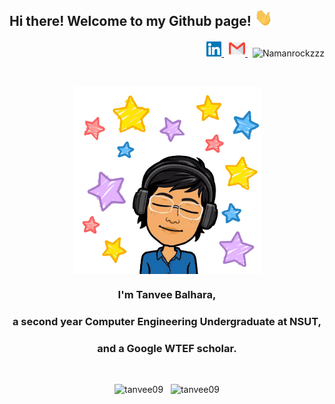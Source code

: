 ## Hi there!  Welcome to my Github page! <img src="https://github.com/tanvee09/tanvee09/blob/master/images/Hi.gif" width="29px">  
<p align="right">
  <a href="https://www.linkedin.com/in/namantaneja123/">
    <img alt="Naman Taneja | Linkedin" width="24px" src="images/Linkedin.svg" />
  </a> &nbsp;
  <a href="mailto:naman.taneja123@gmail.com">
    <img alt="Naman Taneja | Gmail" width="26px" src="images/Gmail.svg" />
  </a> &nbsp;
  <img src="https://komarev.com/ghpvc/?username=Namanrockzzz&label=Profile%20views&color=0e75b6&style=flat" alt="Namanrockzzz" height="24px"/>
</p> 
<br/>
<p align="center">
<img src="https://github.com/tanvee09/tanvee09/blob/master/images/heya.gif" width="300px" align="center">
</p>
  
<h3 align="center">
I'm Tanvee Balhara, 
</h3>
<h3 align="center">
a second year Computer Engineering Undergraduate at NSUT,
</h3>
<h3 align="center">
and a Google WTEF scholar.
</h3>

<!--  
- 🔭 I’m currently working on a Web Development project
- 🌱 I’m currently learning Machine Learning
- 🤔 I’m looking forward to learning App Development -->

  
  
<br/>  

<p align="center"><img src="https://github-readme-stats.vercel.app/api/top-langs?username=tanvee09&show_icons=true&locale=en&layout=compact" alt="tanvee09" height="150"/> &nbsp; <img src="https://github-readme-stats.vercel.app/api?username=tanvee09&show_icons=true&locale=en&count_private=true&hide=issues" alt="tanvee09" height="150"/></p>
